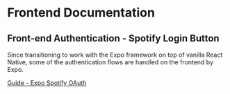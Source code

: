 # Frontend Documentation

## Front-end Authentication - Spotify Login Button 

Since transitioning to work with the Expo framework on top of vanilla React Native, some of the authentication flows are handled on the frontend by Expo.

[Guide - Expo Spotify OAuth](https://docs.expo.dev/guides/authentication/#spotify)

